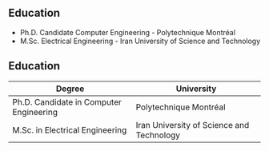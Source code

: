 
## Education
- Ph.D. Candidate Computer Engineering - Polytechnique Montréal
- M.Sc. Electrical Engineering - Iran University of Science and Technology

## Education

| Degree                     | University                                  |
| -------------------------- | ------------------------------------------- |
| Ph.D. Candidate in Computer Engineering | Polytechnique Montréal         |
| M.Sc. in Electrical Engineering | Iran University of Science and Technology |
